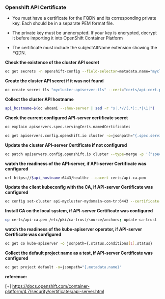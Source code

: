 
### Openshift API Certificate

- You must have a certificate for the FQDN and its corresponding private key. Each should be in a separate PEM format file.

- The private key must be unencrypted. If your key is encrypted, decrypt it before importing it into OpenShift Container Platform

- The certificate must include the subjectAltName extension showing the FQDN.

  
**Check the existence of the cluster API secret**
```sh
oc get secrets -n openshift-config --field-selector=metadata.name="mycluster-apiserver-tls" -o=jsonpath="{.items[*]['metadata.name']}"
```
**Create the cluster API secret if it was not found**
```sh
oc create secret tls "mycluster-apiserver-tls" --cert="certs/api-cert.pem" --key="certs/api-key.pem" -n openshift-config
```
**Collect the cluster API hostname**
```sh
api_hostname=$(oc whoami --show-server | sed -r "s|.*//(.*):.*|\1|")
```
**Check the current configured API-server certificate secret**
```sh
oc explain apiservers.spec.servingCerts.namedCertificates
```
```sh
oc get apiservers.config.openshift.io cluster -o=jsonpath="{.spec.servingCerts.namedCertificates[*].servingCertificate.name}"
```
**Update the cluster API-server Certificate if not configured**
```sh
oc patch apiservers.config.openshift.io cluster --type=merge -p '{"spec":{"servingCerts":{"namedCertificates":[{"names":["$api_hostname"], "servingCertificate":{"name":"mycluster-apiserver-tls"}}]}}}'
```
**watch the readiness of the API-server, if API-server Certificate was configured**
```sh
url https://$api_hostname:6443/healthz --cacert certs/api-ca.pem
```
**Update the client kubeconfig with the CA, if API-server Certificate was configured**
```sh
oc config set-cluster api-mycluster-mydomain-com-tr:6443 --certificate-authority=certs/api-ca.pem
```
**Install CA on the local system, if API-server Certificate was configured**
```sh
cp certs/api-ca.pem /etc/pki/ca-trust/source/anchors; update-ca-trust
```
**watch the readiness of the kube-apiserver operator, if API-server Certificate was configured**
```sh
oc get co kube-apiserver -o jsonpath={.status.conditions[1].status}
```
**Collect the default project name as a test, if API-server Certificate was configured**
```sh
oc get project default -o=jsonpath="{.metadata.name}"
```
**reference:**

[+] https://docs.openshift.com/container-platform/4.7/security/certificates/api-server.html
